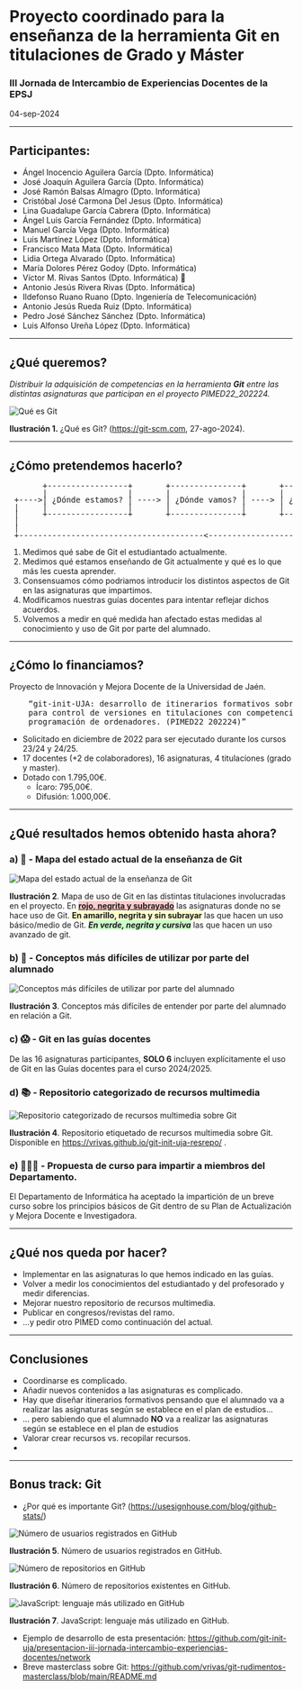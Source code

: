 # Proyecto coordinado para la enseñanza de la herramienta Git en titulaciones de Grado y Máster
### III Jornada de Intercambio de Experiencias Docentes de la EPSJ
04-sep-2024

___

## Participantes: 
* Ángel Inocencio Aguilera García (Dpto. Informática)
* José Joaquín Aguilera García (Dpto. Informática)
* José Ramón Balsas Almagro (Dpto. Informática)
* Cristóbal José Carmona Del Jesus (Dpto. Informática)
* Lina Guadalupe García Cabrera (Dpto. Informática)
* Ángel Luis García Fernández (Dpto. Informática)
* Manuel García Vega (Dpto. Informática)
* Luis Martínez López (Dpto. Informática)
* Francisco Mata Mata (Dpto. Informática)
* Lidia Ortega Alvarado (Dpto. Informática)
* María Dolores Pérez Godoy (Dpto. Informática)
* Víctor M. Rivas Santos (Dpto. Informática) 🎤
* Antonio Jesús Rivera Rivas (Dpto. Informática)
* Ildefonso Ruano Ruano (Dpto. Ingeniería de Telecomunicación)
* Antonio Jesús Rueda Ruiz (Dpto. Informática)
* Pedro José Sánchez Sánchez (Dpto. Informática)
* Luis Alfonso Ureña López (Dpto. Informática)

___

## ¿Qué queremos?

*Distribuir la adquisición de competencias en la herramienta **Git** entre las distintas asignaturas que participan en el proyecto PIMED22_202224.*

![Qué es Git](./assets/img/git.png)

**Ilustración 1.** ¿Qué es Git? (https://git-scm.com, 27-ago-2024).

---

## ¿Cómo pretendemos hacerlo?
<pre style="text-align: left; line-height: 0.9em;">
       +-----------------+       +---------------+       +--------------+
       |                 |       |               |       |              |
 +---->| ¿Dónde estamos? | ----> | ¿Dónde vamos? | ----> | ¿Cómo vamos? | --->---+
 |     |                 |       |               |       |              |        |
 |     +-----------------+       +---------------+       +--------------+        |
 |                                                                               |
 |                                                                               |
 +---------------------------------------<---------------------------------------+
</pre>

1. Medimos qué sabe de Git el estudiantado actualmente.
2. Medimos qué estamos enseñando de Git actualmente y qué es lo que más les cuesta aprender.
3. Consensuamos cómo podriamos introducir los distintos aspectos de Git en las asignaturas que impartimos.
4. Modificamos nuestras guías docentes para intentar reflejar dichos acuerdos.
5. Volvemos a medir en qué medida han afectado estas medidas al conocimiento y uso de Git por parte del alumnado.

---

## ¿Cómo lo financiamos?

Proyecto de Innovación y Mejora Docente de la Universidad de Jaén.
<pre>
    “git-init-UJA: desarrollo de itinerarios formativos sobre herramientas 
    para control de versiones en titulaciones con competencias en 
    programación de ordenadores. (PIMED22_202224)”
</pre>


* Solicitado en diciembre de 2022 para ser ejecutado durante los cursos 23/24 y 24/25.
* 17 docentes (+2 de colaboradores), 16 asignaturas, 4 titulaciones (grado y master).
* Dotado con 1.795,00€. 
    * Ícaro: 795,00€.
    * Difusión: 1.000,00€.


---

## ¿Qué resultados hemos obtenido hasta ahora?

### a) 🙂 -  Mapa del estado actual de la enseñanza de Git 
![Mapa del estado actual de la enseñanza de Git](./assets/img/mapa-git-actual-sin-pie.png)


**Ilustración 2**. Mapa de uso de Git en las distintas titulaciones involucradas en el proyecto. En <span style="background-color: rgba(255,0,0,0.2); font-weight: bold;text-decoration: underline;">rojo, negrita y subrayado</span> las asignaturas donde no se hace uso de Git. <span style="background-color: rgba(255,255,0,0.2); font-weight: bold;text-decoration: none;">En amarillo, negrita y sin subrayar</span> las que hacen un uso básico/medio de Git. <span style="background-color: rgba(0,255,0,0.2); font-weight: bold; font-style: italic;">En verde, negrita y cursiva</span> las que hacen un uso avanzado de git.

### b) 🤔 - Conceptos más difíciles de utilizar por parte del alumnado
![Conceptos más difíciles de utilizar por parte del alumnado](./assets/img/conceptos-dificiles-sin-pie.png)

**Ilustración 3**. Conceptos más difíciles de entender por parte del alumnado en relación a Git.

### c) 😱 - Git en las guías docentes

De las 16 asignaturas participantes, **SOLO 6** incluyen explícitamente el uso de Git en las Guías docentes para el curso 2024/2025.

### d) 📚 - Repositorio categorizado de recursos multimedia

![Repositorio categorizado de recursos multimedia sobre Git](./assets/img/git-init-uja-resrepo.png)

**Ilustración 4**. Repositorio etiquetado de recursos multimedia sobre Git. Disponible en https://vrivas.github.io/git-init-uja-resrepo/ .

### e) 👨🏼‍🏫 - Propuesta de curso para impartir a miembros del Departamento.

El Departamento de Informática ha aceptado la impartición de un breve curso sobre los principios básicos de Git dentro de su Plan de Actualización y Mejora Docente e Investigadora.

---

## ¿Qué nos queda por hacer?

* Implementar en las asignaturas lo que hemos indicado en las guías.
* Volver a medir los conocimientos del estudiantado y del profesorado y medir diferencias.
* Mejorar nuestro repositorio de recursos multimedia.
* Publicar en congresos/revistas del ramo.
* ...y pedir otro PIMED como continuación del actual.

---
## Conclusiones

* Coordinarse es complicado.
* Añadir nuevos contenidos a las asignaturas es complicado.
* Hay que diseñar itinerarios formativos pensando que el alumnado va a realizar las asignaturas según se establece en el plan de estudios...
* ... pero sabiendo que el alumnado **NO** va a realizar las asignaturas según se establece en el plan de estudios
* Valorar crear recursos vs. recopilar recursos.
* 
---
## Bonus track: Git

* ¿Por qué es importante Git?
(https://usesignhouse.com/blog/github-stats/)

![Número de usuarios registrados en GitHub](./assets/img/usuarios-git.jpg)

**Ilustración 5**. Número de usuarios registrados en GitHub. 

![Número de repositorios en GitHub](./assets/img/repositorios-git.jpg)

**Ilustración 6**. Número de repositorios existentes en GitHub. 

![JavaScript: lenguaje más utilizado en GitHub](./assets/img/javascript-git.jpg)

**Ilustración 7**. JavaScript: lenguaje más utilizado en GitHub. 

* Ejemplo de desarrollo de esta presentación: https://github.com/git-init-uja/presentacion-iii-jornada-intercambio-experiencias-docentes/network
* Breve masterclass sobre Git: https://github.com/vrivas/git-rudimentos-masterclass/blob/main/README.md
